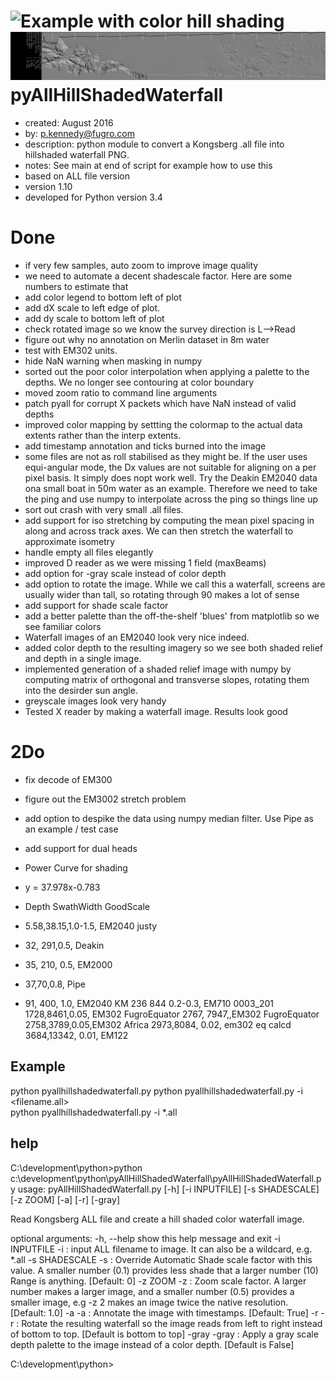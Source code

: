 ![Example with color hill shading](https://github.com/pktrigg/pyAllHillShadedWaterfall/blob/master/sample.png "Color Shaded Waterfall direct from .all file.")
![Example of gray scale hillshading](./sample2.png?raw=true "Gray Shaded Waterfall direct from .all file.")
pyAllHillShadedWaterfall
=====
* created:       August 2016
* by:            p.kennedy@fugro.com
* description:   python module to convert a Kongsberg .all file into hillshaded waterfall PNG.
* notes:         See main at end of script for example how to use this
* based on ALL file version 
* version 1.10
* developed for Python version 3.4 

Done
====
* if very few samples, auto zoom to improve image quality
* we need to automate a decent shadescale factor.  Here are some numbers to estimate that
* add color legend to bottom left of plot
* add dX scale to left edge of plot.
* add dy scale to bottom left of plot
* check rotated image so we know the survey direction is L-->Read
* figure out why no annotation on Merlin dataset in 8m water
* test with EM302 units.
* hide NaN warning when masking in numpy
* sorted out the poor color interpolation when applying a palette to the depths.  We no longer see contouring at color boundary
* moved zoom ratio to command line arguments
* patch pyall for corrupt X packets which have NaN instead of valid depths
* improved color mapping by settting the colormap to the actual data extents rather than the interp extents.
* add timestamp annotation and ticks burned into the image
* some files are not as roll stabilised as they might be.  If the user uses equi-angular mode, the Dx values are not suitable for aligning on a per pixel basis.  It simply does nopt work well.  Try the Deakin EM2040 data ona small boat in 50m water as an example.  Therefore we need to take the ping and use numpy to interpolate across the ping so things line up 
* sort out crash with very small .all files.
* add support for iso stretching by computing the mean pixel spacing in along and across track axes.  We can then stretch the waterfall to approximate isometry
* handle empty all files elegantly
* improved D reader as we were missing 1 field (maxBeams)
* add option for -gray scale instead of color depth
* add option to rotate the image.  While we call this a waterfall, screens are usually wider than tall, so rotating through 90 makes a lot of sense
* add support for shade scale factor
* add a better palette than the off-the-shelf 'blues' from matplotlib so we see familiar colors
* Waterfall images of an EM2040 look very nice indeed.
* added color depth to the resulting imagery so we see both shaded relief and depth in a single image. 
* implemented generation of a shaded relief image with numpy by computing matrix of orthogonal and transverse slopes, rotating them into the desirder sun angle.
* greyscale images look very handy
* Tested X reader by making a waterfall image.  Results look good


2Do
===
* fix decode of EM300
* figure out the EM3002 stretch problem
* add option to despike the data using numpy median filter.  Use Pipe as an example / test case 
* add support for dual heads

* Power Curve for shading
* y = 37.978x-0.783
* Depth    SwathWidth   GoodScale
* 5.58,38.15,1.0-1.5, EM2040 justy
* 32, 291,0.5, Deakin
* 35, 210, 0.5, EM2000
* 37,70,0.8, Pipe
* 91, 400, 1.0, EM2040 KM
236 844 0.2-0.3,  EM710 0003_201
1728,8461,0.05, EM302 FugroEquator
2767, 7947,,EM302 FugroEquator
2758,3789,0.05,EM302 Africa
2973,8084, 0.02, em302 eq calcd 
3684,13342, 0.01, EM122

Example
-------

python pyallhillshadedwaterfall.py
python pyallhillshadedwaterfall.py -i <filename.all>  
python pyallhillshadedwaterfall.py -i *.all  

help
----

C:\development\python>python c:\development\python\pyAllHillShadedWaterfall\pyAllHillShadedWaterfall.py
usage: pyAllHillShadedWaterfall.py [-h] [-i INPUTFILE] [-s SHADESCALE] [-z ZOOM] [-a] [-r] [-gray]

Read Kongsberg ALL file and create a hill shaded color waterfall image.

optional arguments:
  -h, --help     show this help message and exit
  -i INPUTFILE   -i <ALLfilename> : input ALL filename to image. It can also
                 be a wildcard, e.g. *.all
  -s SHADESCALE  -s <value> : Override Automatic Shade scale factor with this
                 value. A smaller number (0.1) provides less shade that a
                 larger number (10) Range is anything. [Default: 0]
  -z ZOOM        -z <value> : Zoom scale factor. A larger number makes a
                 larger image, and a smaller number (0.5) provides a smaller
                 image, e.g -z 2 makes an image twice the native resolution.
                 [Default: 1.0]
  -a             -a : Annotate the image with timestamps. [Default: True]
  -r             -r : Rotate the resulting waterfall so the image reads from
                 left to right instead of bottom to top. [Default is bottom to
                 top]
  -gray          -gray : Apply a gray scale depth palette to the image instead
                 of a color depth. [Default is False]

C:\development\python>